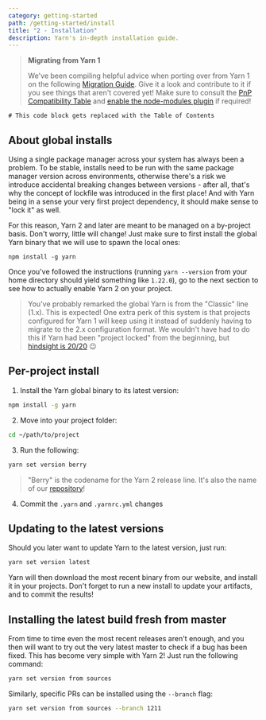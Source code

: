 ```yaml
---
category: getting-started
path: /getting-started/install
title: "2 - Installation"
description: Yarn's in-depth installation guide.
---
```


> **Migrating from Yarn 1**
>
> We've been compiling helpful advice when porting over from Yarn 1 on the following [Migration Guide](/advanced/migration). Give it a look and contribute to it if you see things that aren't covered yet! Make sure to consult the [PnP Compatibility Table](/features/pnp#compatibility-table) and [enable the node-modules plugin](/advanced/migration#if-required-enable-the-node-modules-plugin) if required!

```toc
# This code block gets replaced with the Table of Contents
```

## About global installs

Using a single package manager across your system has always been a problem. To be stable, installs need to be run with the same package manager version across environments, otherwise there's a risk we introduce accidental breaking changes between versions - after all, that's why the concept of lockfile was introduced in the first place! And with Yarn being in a sense your very first project dependency, it should make sense to "lock it" as well.

For this reason, Yarn 2 and later are meant to be managed on a by-project basis. Don't worry, little will change! Just make sure to first install the global Yarn binary that we will use to spawn the local ones:

```
npm install -g yarn
```

Once you've followed the instructions (running `yarn --version` from your home directory should yield something like `1.22.0`), go to the next section to see how to actually enable Yarn 2 on your project.

> You've probably remarked the global Yarn is from the "Classic" line (1.x). This is expected! One extra perk of this system is that projects configured for Yarn 1 will keep using it instead of suddenly having to migrate to the 2.x configuration format. We wouldn't have had to do this if Yarn had been "project locked" from the beginning, but [hindsight is 20/20](https://en.wiktionary.org/wiki/hindsight_is_20/20) 😉

## Per-project install

1. Install the Yarn global binary to its latest version:

```bash
npm install -g yarn
```

2. Move into your project folder:

```bash
cd ~/path/to/project
```

3. Run the following:

```bash
yarn set version berry
```

> "Berry" is the codename for the Yarn 2 release line. It's also the name of our [repository](https://github.com/yarnpkg/berry)!

4. Commit the `.yarn` and `.yarnrc.yml` changes

## Updating to the latest versions

Should you later want to update Yarn to the latest version, just run:

```bash
yarn set version latest
```

Yarn will then download the most recent binary from our website, and install it in your projects. Don't forget to run a new install to update your artifacts, and to commit the results!

## Installing the latest build fresh from master

From time to time even the most recent releases aren't enough, and you then will want to try out the very latest master to check if a bug has been fixed. This has become very simple with Yarn 2! Just run the following command:

```bash
yarn set version from sources
```

Similarly, specific PRs can be installed using the `--branch` flag:

```bash
yarn set version from sources --branch 1211
```
